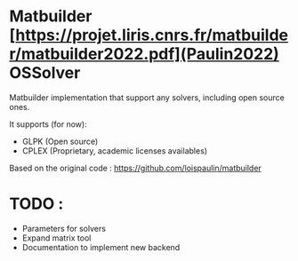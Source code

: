# Matbuilder [https://projet.liris.cnrs.fr/matbuilder/matbuilder2022.pdf](Paulin2022) OSSolver

Matbuilder implementation that support any solvers, including open source ones. 

It supports (for now):

* GLPK (Open source)
* CPLEX (Proprietary, academic licenses availables)

Based on the original code : https://github.com/loispaulin/matbuilder


# TODO : 

* Parameters for solvers
* Expand matrix tool
* Documentation to implement new backend